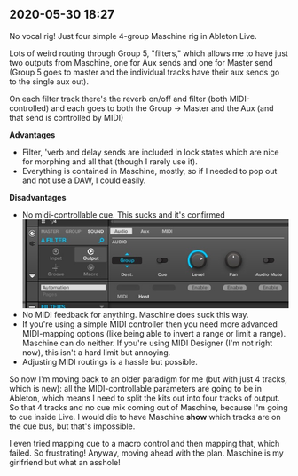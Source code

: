 ## 2020-05-30 18:27
No vocal rig! Just four simple 4-group Maschine rig in Ableton Live.

Lots of weird routing through Group 5, "filters," which allows me to have just two outputs from Maschine, one for Aux sends and one for Master send (Group 5 goes to master and the individual tracks have their aux sends go to the single aux out).

On each filter track there's the reverb on/off and filter (both MIDI-controlled) and each goes to both the Group -> Master and the Aux (and that send is controlled by MIDI)  

**Advantages**

- Filter, 'verb and delay sends are included in lock states which are nice for morphing and all that (though I rarely use it).
- Everything is contained in Maschine, mostly, so if I needed to pop out and not use a DAW, I could easily.

**Disadvantages**

- No midi-controllable cue. This sucks and it's confirmed ![image](images/Pasted_Image_5_30_20__6_55_PM.jpg)
- No MIDI feedback for anything. Maschine does suck this way.
- If you're using a simple MIDI controller then you need more advanced MIDI-mapping options (like being able to invert a range or limit a range). Maschine can do neither. If you're using MIDI Designer (I'm not right now), this isn't a hard limit but annoying.
- Adjusting MIDI routings is a hassle but possible.

So now I'm moving back to an older paradigm for me (but with just 4 tracks, which is new): all the MIDI-controllable parameters are going to be in Ableton, which means I need to split the kits out into four tracks of output. So that 4 tracks and no cue mix coming out of Maschine, because I'm going to cue inside Live. I would die to have Maschine **show** which tracks are on the cue bus, but that's impossible.

I even tried mapping cue to a macro control and then mapping that, which failed. So frustrating! Anyway, moving ahead with the plan. Maschine is my girlfriend but what an asshole!
